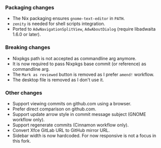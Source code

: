 ### Packaging changes

- The Nix packaging ensures `gnome-text-editor` in `PATH`.
- `zenity` is needed for shell scripts integration.
- Ported to `AdwNavigationSplitView`, `AdwAboutDialog` (require libadwaita 1.6.0 or later).

### Breaking changes

- Nixpkgs path is not accepted as commandline arg anymore.
- It is now required to pass Nixpkgs base commit (or reference) as commandline arg.
- The `Mark as reviewed` button is removed as I prefer `amend!` workflow.
- The desktop file is removed as I don't use it.

### Other changes

- Support viewing commits on github.com using a browser.
- Prefer direct comparison on github.com.
- Support update arrow style in commit message subject (GNOME workflow only).
- Support regenerate commits (Cinnamon workflow only).
- Convert Xfce GitLab URL to GitHub mirror URL.
- Sidebar width is now hardcoded. For now responsive is not a focus in this fork.
